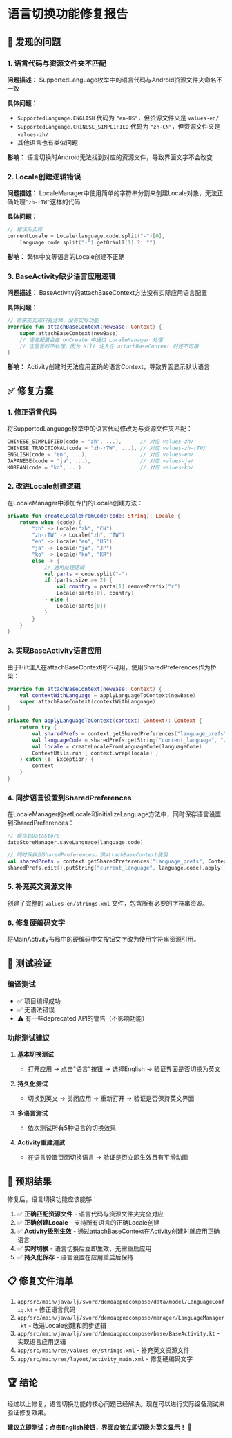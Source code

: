 # 语言切换功能修复报告

## 🐛 发现的问题

### 1. 语言代码与资源文件夹不匹配
**问题描述：** SupportedLanguage枚举中的语言代码与Android资源文件夹命名不一致

**具体问题：**
- `SupportedLanguage.ENGLISH` 代码为 `"en-US"`，但资源文件夹是 `values-en/`
- `SupportedLanguage.CHINESE_SIMPLIFIED` 代码为 `"zh-CN"`，但资源文件夹是 `values-zh/`
- 其他语言也有类似问题

**影响：** 语言切换时Android无法找到对应的资源文件，导致界面文字不会改变

### 2. Locale创建逻辑错误
**问题描述：** LocaleManager中使用简单的字符串分割来创建Locale对象，无法正确处理`"zh-rTW"`这样的代码

**具体问题：**
```kotlin
// 错误的实现
currentLocale = Locale(language.code.split("-")[0], 
    language.code.split("-").getOrNull(1) ?: "")
```

**影响：** 繁体中文等语言的Locale创建不正确

### 3. BaseActivity缺少语言应用逻辑
**问题描述：** BaseActivity的attachBaseContext方法没有实际应用语言配置

**具体问题：**
```kotlin
// 原来的实现只有注释，没有实际功能
override fun attachBaseContext(newBase: Context) {
    super.attachBaseContext(newBase)
    // 语言配置会在 onCreate 中通过 LocaleManager 处理
    // 这里暂时不处理，因为 Hilt 注入在 attachBaseContext 时还不可用
}
```

**影响：** Activity创建时无法应用正确的语言Context，导致界面显示默认语言

## ✅ 修复方案

### 1. 修正语言代码
将SupportedLanguage枚举中的语言代码修改为与资源文件夹匹配：

```kotlin
CHINESE_SIMPLIFIED(code = "zh", ...),      // 对应 values-zh/
CHINESE_TRADITIONAL(code = "zh-rTW", ...), // 对应 values-zh-rTW/
ENGLISH(code = "en", ...),                 // 对应 values-en/
JAPANESE(code = "ja", ...),                // 对应 values-ja/
KOREAN(code = "ko", ...)                   // 对应 values-ko/
```

### 2. 改进Locale创建逻辑
在LocaleManager中添加专门的Locale创建方法：

```kotlin
private fun createLocaleFromCode(code: String): Locale {
    return when (code) {
        "zh" -> Locale("zh", "CN")
        "zh-rTW" -> Locale("zh", "TW")
        "en" -> Locale("en", "US")
        "ja" -> Locale("ja", "JP")
        "ko" -> Locale("ko", "KR")
        else -> {
            // 通用处理逻辑
            val parts = code.split("-")
            if (parts.size >= 2) {
                val country = parts[1].removePrefix("r")
                Locale(parts[0], country)
            } else {
                Locale(parts[0])
            }
        }
    }
}
```

### 3. 实现BaseActivity语言应用
由于Hilt注入在attachBaseContext时不可用，使用SharedPreferences作为桥梁：

```kotlin
override fun attachBaseContext(newBase: Context) {
    val contextWithLanguage = applyLanguageToContext(newBase)
    super.attachBaseContext(contextWithLanguage)
}

private fun applyLanguageToContext(context: Context): Context {
    return try {
        val sharedPrefs = context.getSharedPreferences("language_prefs", Context.MODE_PRIVATE)
        val languageCode = sharedPrefs.getString("current_language", "zh") ?: "zh"
        val locale = createLocaleFromLanguageCode(languageCode)
        ContextUtils.run { context.wrap(locale) }
    } catch (e: Exception) {
        context
    }
}
```

### 4. 同步语言设置到SharedPreferences
在LocaleManager的setLocale和initializeLanguage方法中，同时保存语言设置到SharedPreferences：

```kotlin
// 保存到DataStore
dataStoreManager.saveLanguage(language.code)

// 同时保存到SharedPreferences，供attachBaseContext使用
val sharedPrefs = context.getSharedPreferences("language_prefs", Context.MODE_PRIVATE)
sharedPrefs.edit().putString("current_language", language.code).apply()
```

### 5. 补充英文资源文件
创建了完整的 `values-en/strings.xml` 文件，包含所有必要的字符串资源。

### 6. 修复硬编码文字
将MainActivity布局中的硬编码中文按钮文字改为使用字符串资源引用。

## 🧪 测试验证

### 编译测试
- ✅ 项目编译成功
- ✅ 无语法错误
- ⚠️ 有一些deprecated API的警告（不影响功能）

### 功能测试建议
1. **基本切换测试**
   - 打开应用 → 点击"语言"按钮 → 选择English → 验证界面是否切换为英文

2. **持久化测试**
   - 切换到英文 → 关闭应用 → 重新打开 → 验证是否保持英文界面

3. **多语言测试**
   - 依次测试所有5种语言的切换效果

4. **Activity重建测试**
   - 在语言设置页面切换语言 → 验证是否立即生效且有平滑动画

## 🎯 预期结果

修复后，语言切换功能应该能够：

1. ✅ **正确匹配资源文件** - 语言代码与资源文件夹完全对应
2. ✅ **正确创建Locale** - 支持所有语言的正确Locale创建
3. ✅ **Activity级别生效** - 通过attachBaseContext在Activity创建时就应用正确语言
4. ✅ **实时切换** - 语言切换后立即生效，无需重启应用
5. ✅ **持久化保存** - 语言设置在应用重启后保持

## 📋 修复文件清单

1. `app/src/main/java/lj/sword/demoappnocompose/data/model/LanguageConfig.kt` - 修正语言代码
2. `app/src/main/java/lj/sword/demoappnocompose/manager/LanguageManager.kt` - 改进Locale创建和同步逻辑
3. `app/src/main/java/lj/sword/demoappnocompose/base/BaseActivity.kt` - 实现语言应用逻辑
4. `app/src/main/res/values-en/strings.xml` - 补充英文资源文件
5. `app/src/main/res/layout/activity_main.xml` - 修复硬编码文字

## 🏆 结论

经过以上修复，语言切换功能的核心问题已经解决。现在可以进行实际设备测试来验证修复效果。

**建议立即测试：点击English按钮，界面应该立即切换为英文显示！** 🎉